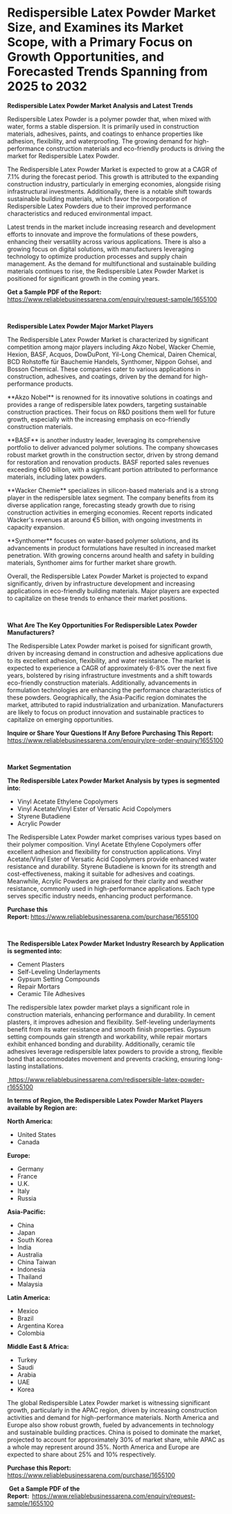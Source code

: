 <p><h1>Redispersible Latex Powder Market Size, and Examines its Market Scope, with a Primary Focus on Growth Opportunities, and Forecasted Trends Spanning from 2025 to 2032</h1></p><p><strong>Redispersible Latex Powder Market Analysis and Latest Trends</strong></p>
<p><p>Redispersible Latex Powder is a polymer powder that, when mixed with water, forms a stable dispersion. It is primarily used in construction materials, adhesives, paints, and coatings to enhance properties like adhesion, flexibility, and waterproofing. The growing demand for high-performance construction materials and eco-friendly products is driving the market for Redispersible Latex Powder.</p><p>The Redispersible Latex Powder Market is expected to grow at a CAGR of 7.1% during the forecast period. This growth is attributed to the expanding construction industry, particularly in emerging economies, alongside rising infrastructural investments. Additionally, there is a notable shift towards sustainable building materials, which favor the incorporation of Redispersible Latex Powders due to their improved performance characteristics and reduced environmental impact.</p><p>Latest trends in the market include increasing research and development efforts to innovate and improve the formulations of these powders, enhancing their versatility across various applications. There is also a growing focus on digital solutions, with manufacturers leveraging technology to optimize production processes and supply chain management. As the demand for multifunctional and sustainable building materials continues to rise, the Redispersible Latex Powder Market is positioned for significant growth in the coming years.</p></p>
<p><strong>Get a Sample PDF of the Report:&nbsp;</strong> <a href="https://www.reliablebusinessarena.com/enquiry/request-sample/1655100?utm_campaign=2146&utm_medium=2&utm_source=Github&utm_content=ia&utm_term=18042025&utm_id=redispersible-latex-powder">https://www.reliablebusinessarena.com/enquiry/request-sample/1655100</a></p>
<p>&nbsp;</p>
<p><strong>Redispersible Latex Powder Major Market Players</strong></p>
<p><p>The Redispersible Latex Powder Market is characterized by significant competition among major players including Akzo Nobel, Wacker Chemie, Hexion, BASF, Acquos, DowDuPont, Yil-Long Chemical, Dairen Chemical, BCD Rohstoffe für Bauchemie Handels, Synthomer, Nippon Gohsei, and Bosson Chemical. These companies cater to various applications in construction, adhesives, and coatings, driven by the demand for high-performance products.</p><p>**Akzo Nobel** is renowned for its innovative solutions in coatings and provides a range of redispersible latex powders, targeting sustainable construction practices. Their focus on R&D positions them well for future growth, especially with the increasing emphasis on eco-friendly construction materials.</p><p>**BASF** is another industry leader, leveraging its comprehensive portfolio to deliver advanced polymer solutions. The company showcases robust market growth in the construction sector, driven by strong demand for restoration and renovation products. BASF reported sales revenues exceeding €60 billion, with a significant portion attributed to performance materials, including latex powders.</p><p>**Wacker Chemie** specializes in silicon-based materials and is a strong player in the redispersible latex segment. The company benefits from its diverse application range, forecasting steady growth due to rising construction activities in emerging economies. Recent reports indicated Wacker's revenues at around €5 billion, with ongoing investments in capacity expansion.</p><p>**Synthomer** focuses on water-based polymer solutions, and its advancements in product formulations have resulted in increased market penetration. With growing concerns around health and safety in building materials, Synthomer aims for further market share growth.</p><p>Overall, the Redispersible Latex Powder Market is projected to expand significantly, driven by infrastructure development and increasing applications in eco-friendly building materials. Major players are expected to capitalize on these trends to enhance their market positions.</p></p>
<p>&nbsp;</p>
<p><strong>What Are The Key Opportunities For Redispersible Latex Powder Manufacturers?</strong></p>
<p><p>The Redispersible Latex Powder market is poised for significant growth, driven by increasing demand in construction and adhesive applications due to its excellent adhesion, flexibility, and water resistance. The market is expected to experience a CAGR of approximately 6-8% over the next five years, bolstered by rising infrastructure investments and a shift towards eco-friendly construction materials. Additionally, advancements in formulation technologies are enhancing the performance characteristics of these powders. Geographically, the Asia-Pacific region dominates the market, attributed to rapid industrialization and urbanization. Manufacturers are likely to focus on product innovation and sustainable practices to capitalize on emerging opportunities.</p></p>
<p><strong>Inquire or Share Your Questions If Any Before Purchasing This Report:</strong> <a href="https://www.reliablebusinessarena.com/enquiry/pre-order-enquiry/1655100?utm_campaign=2146&utm_medium=2&utm_source=Github&utm_content=ia&utm_term=18042025&utm_id=redispersible-latex-powder">https://www.reliablebusinessarena.com/enquiry/pre-order-enquiry/1655100</a></p>
<p>&nbsp;</p>
<p><strong>Market Segmentation</strong></p>
<p><strong>The Redispersible Latex Powder Market Analysis by types is segmented into:</strong></p>
<p><ul><li>Vinyl Acetate Ethylene Copolymers</li><li>Vinyl Acetate/Vinyl Ester of Versatic Acid Copolymers</li><li>Styrene Butadiene</li><li>Acrylic Powder</li></ul></p>
<p><p>The Redispersible Latex Powder market comprises various types based on their polymer composition. Vinyl Acetate Ethylene Copolymers offer excellent adhesion and flexibility for construction applications. Vinyl Acetate/Vinyl Ester of Versatic Acid Copolymers provide enhanced water resistance and durability. Styrene Butadiene is known for its strength and cost-effectiveness, making it suitable for adhesives and coatings. Meanwhile, Acrylic Powders are praised for their clarity and weather resistance, commonly used in high-performance applications. Each type serves specific industry needs, enhancing product performance.</p></p>
<p><strong>Purchase this Report:&nbsp;</strong><a href="https://www.reliablebusinessarena.com/purchase/1655100?utm_campaign=2146&utm_medium=2&utm_source=Github&utm_content=ia&utm_term=18042025&utm_id=redispersible-latex-powder">https://www.reliablebusinessarena.com/purchase/1655100</a></p>
<p>&nbsp;</p>
<p><strong>The Redispersible Latex Powder Market Industry Research by Application is segmented into:</strong></p>
<p><ul><li>Cement Plasters</li><li>Self-Leveling Underlayments</li><li>Gypsum Setting Compounds</li><li>Repair Mortars</li><li>Ceramic Tile Adhesives</li></ul></p>
<p><p>The redispersible latex powder market plays a significant role in construction materials, enhancing performance and durability. In cement plasters, it improves adhesion and flexibility. Self-leveling underlayments benefit from its water resistance and smooth finish properties. Gypsum setting compounds gain strength and workability, while repair mortars exhibit enhanced bonding and durability. Additionally, ceramic tile adhesives leverage redispersible latex powders to provide a strong, flexible bond that accommodates movement and prevents cracking, ensuring long-lasting installations.</p></p>
<p><a href="https://www.reliablebusinessarena.com/redispersible-latex-powder-r1655100?utm_campaign=2146&utm_medium=2&utm_source=Github&utm_content=ia&utm_term=18042025&utm_id=redispersible-latex-powder">&nbsp;https://www.reliablebusinessarena.com/redispersible-latex-powder-r1655100</a></p>
<p><strong>In terms of Region, the Redispersible Latex Powder Market Players available by Region are:</strong></p>
<p>
    <p> <strong> North America: </strong>
        <ul>
            <li>United States</li>
            <li>Canada</li>
        </ul>
        </p> 
    <p> <strong> Europe: </strong>
        <ul>
            <li>Germany</li>
            <li>France</li>
            <li>U.K.</li>
            <li>Italy</li>
            <li>Russia</li>
        </ul>
        </p> 
    <p> <strong> Asia-Pacific: </strong>
        <ul>
            <li>China</li>
            <li>Japan</li>
            <li>South Korea</li>
            <li>India</li>
            <li>Australia</li>
            <li>China Taiwan</li>
            <li>Indonesia</li>
            <li>Thailand</li>
            <li>Malaysia</li>
        </ul>
        </p> 
    <p> <strong> Latin America: </strong>
        <ul>
            <li>Mexico</li>
            <li>Brazil</li>
            <li>Argentina Korea</li>
            <li>Colombia</li>
        </ul>
        </p> 
    <p> <strong> Middle East & Africa: </strong>
        <ul>
            <li>Turkey</li>
            <li>Saudi</li>
            <li>Arabia</li>
            <li>UAE</li>
            <li>Korea</li>
        </ul>
    </p>
    </p>
<p><p>The global Redispersible Latex Powder market is witnessing significant growth, particularly in the APAC region, driven by increasing construction activities and demand for high-performance materials. North America and Europe also show robust growth, fueled by advancements in technology and sustainable building practices. China is poised to dominate the market, projected to account for approximately 30% of market share, while APAC as a whole may represent around 35%. North America and Europe are expected to share about 25% and 10% respectively.</p></p>
<p><strong>Purchase this Report: </strong><a href="https://www.reliablebusinessarena.com/purchase/1655100?utm_campaign=2146&utm_medium=2&utm_source=Github&utm_content=ia&utm_term=18042025&utm_id=redispersible-latex-powder">https://www.reliablebusinessarena.com/purchase/1655100</a></p>
<p>&nbsp;<strong>Get a Sample PDF of the Report:&nbsp;&nbsp;</strong><a href="https://www.reliablebusinessarena.com/enquiry/request-sample/1655100?utm_campaign=2146&utm_medium=2&utm_source=Github&utm_content=ia&utm_term=18042025&utm_id=redispersible-latex-powder">https://www.reliablebusinessarena.com/enquiry/request-sample/1655100</a></p>
<p><strong></strong></p>
<p><p></p><p></p><p></p></p>